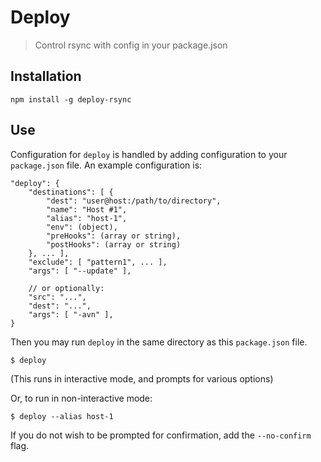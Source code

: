 # Deploy

> Control rsync with config in your package.json

## Installation

`npm install -g deploy-rsync`

## Use

Configuration for `deploy` is handled by adding configuration to your `package.json` file.  An example configuration is:

```
"deploy": {
	"destinations": [ {
		"dest": "user@host:/path/to/directory",
		"name": "Host #1",
		"alias": "host-1",
		"env": (object),
		"preHooks": (array or string),
		"postHooks": (array or string)
	}, ... ],
	"exclude": [ "pattern1", ... ],
	"args": [ "--update" ],

	// or optionally:
	"src": "...",
	"dest": "...",
	"args": [ "-avn" ],
}
```

Then you may run `deploy` in the same directory as this `package.json` file.

```
$ deploy
```

(This runs in interactive mode, and prompts for various options)

Or, to run in non-interactive mode:

```
$ deploy --alias host-1
```

If you do not wish to be prompted for confirmation, add the `--no-confirm` flag.
